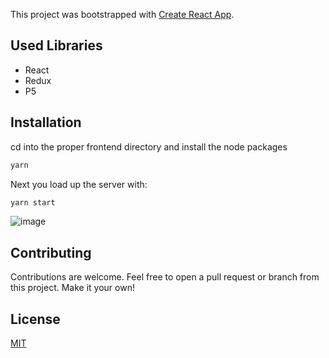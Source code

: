 This project was bootstrapped with [Create React App](https://github.com/facebook/create-react-app).

## Used Libraries
- React
- Redux
- P5

## Installation

cd into the proper frontend directory and install the node packages

```bash
yarn
```

Next you load up the server with:

```bash
yarn start
```

![image](https://user-images.githubusercontent.com/46224243/165143481-1e825d43-49d0-42c1-aa38-9a87554fe6e9.png)

## Contributing

Contributions are welcome. Feel free to open a pull request or branch from this project. Make it your own!

## License

[MIT](https://choosealicense.com/licenses/mit/)
